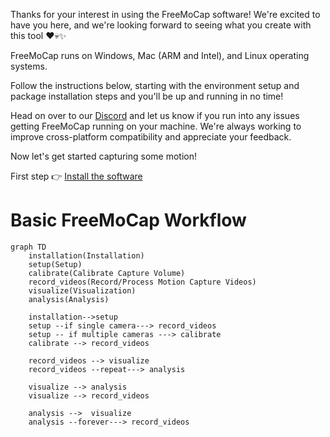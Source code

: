 

Thanks for your interest in using the FreeMoCap software! We're excited to have you here, and we're looking forward to seeing what you create with this tool ❤️💀✨

FreeMoCap runs on Windows, Mac (ARM and Intel), and Linux operating systems.

Follow the instructions below, starting with the environment setup and package installation steps and you'll be up and running in no time! 

Head on over to our [Discord](https://discord.gg/j76UGWfEeA) and let us know if you run into any issues getting FreeMoCap running on your machine. We're always working to improve cross-platform compatibility and appreciate your feedback. 

Now let's get started capturing some motion!

First step 👉 [Install the software](installation.md)


# Basic FreeMoCap Workflow

``` mermaid
graph TD
    installation(Installation)
    setup(Setup)
    calibrate(Calibrate Capture Volume)  
    record_videos(Record/Process Motion Capture Videos)    
    visualize(Visualization)
    analysis(Analysis)
    
    installation-->setup
    setup --if single camera---> record_videos
    setup -- if multiple cameras ---> calibrate    
    calibrate --> record_videos    
    
    record_videos --> visualize
    record_videos --repeat---> analysis
    
    visualize --> analysis
    visualize --> record_videos
    
    analysis -->  visualize
    analysis --forever---> record_videos
```

